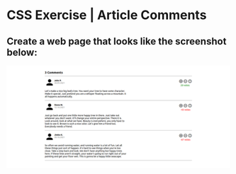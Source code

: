 # CSS Exercise | Article Comments
## Create a web page that looks like the screenshot below:
![CSS Exercise - Preview](./design/preview.png)
